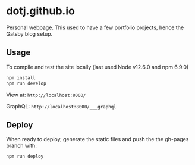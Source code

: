 # dotj.github.io

Personal webpage. This used to have a few portfolio projects, hence the Gatsby blog setup.

## Usage

To compile and test the site locally (last used Node v12.6.0 and npm 6.9.0)

```sh
npm install
npm run develop
```

View at: `http://localhost:8000/`

GraphQL: `http://localhost:8000/___graphql`

## Deploy

When ready to deploy, generate the static files and push the the gh-pages branch with:

```sh
npm run deploy
```
